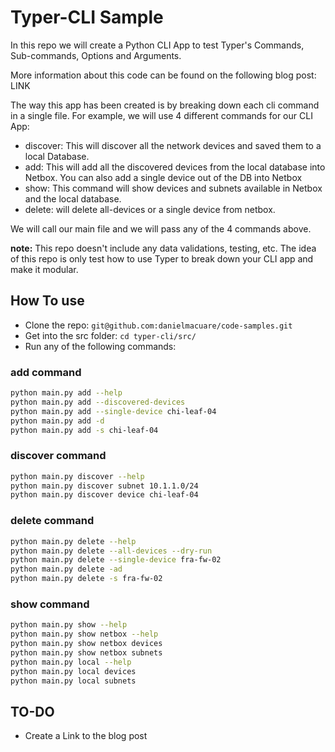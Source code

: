 # Typer-CLI Sample

In this repo we will create a Python CLI App to test Typer's Commands, Sub-commands, Options and Arguments.

More information about this code can be found on the following blog post: LINK

The way this app has been created is by breaking down each cli command in  a single file. For example, we will use 4 different commands for our CLI App:

- discover: This will discover all the network devices and saved them to a local Database.
- add: This will add all the discovered devices from the local database into Netbox. You can also add a single device out of the DB into Netbox
- show: This command will show devices and subnets available in Netbox and the local database.
- delete: will delete all-devices or a single device from netbox.

We will call our main file and we will pass any of the 4 commands above.

**note:** This repo doesn't include any data validations, testing, etc. The idea of this repo is only test how to use Typer to break down your CLI app and make it modular.

## How To use

- Clone the repo: `git@github.com:danielmacuare/code-samples.git`
- Get into the src folder: `cd typer-cli/src/`
- Run any of the following commands:

### add command

```bash
python main.py add --help
python main.py add --discovered-devices
python main.py add --single-device chi-leaf-04
python main.py add -d
python main.py add -s chi-leaf-04
```

### discover command

```bash
python main.py discover --help
python main.py discover subnet 10.1.1.0/24
python main.py discover device chi-leaf-04
```

### delete command

```bash
python main.py delete --help
python main.py delete --all-devices --dry-run
python main.py delete --single-device fra-fw-02
python main.py delete -ad
python main.py delete -s fra-fw-02
```

### show command

```bash
python main.py show --help
python main.py show netbox --help
python main.py show netbox devices
python main.py show netbox subnets
python main.py local --help
python main.py local devices
python main.py local subnets
```

## TO-DO

- Create a Link to the blog post
